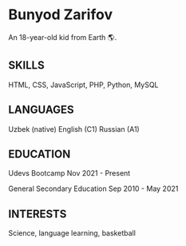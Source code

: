 # Bunyod Zarifov
An 18-year-old kid from Earth 🌎️.

## SKILLS
HTML, CSS, JavaScript, PHP, Python, MySQL

## LANGUAGES
Uzbek (native)
English (C1)
Russian (A1)

## EDUCATION
Udevs Bootcamp
Nov 2021 - Present

General Secondary Education
Sep 2010 - May 2021

## INTERESTS
Science, language learning, basketball

